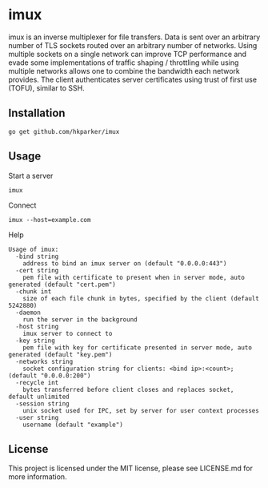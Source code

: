 imux
====

imux is an inverse multiplexer for file transfers.  Data is sent over an arbitrary number of TLS sockets routed over an arbitrary number of networks.  Using multiple sockets on a single network can improve TCP performance and evade some implementations of traffic shaping / throttling while using multiple networks allows one to combine the bandwidth each network provides.  The client authenticates server certificates using trust of first use (TOFU), similar to SSH.

Installation
------------

```
go get github.com/hkparker/imux
```

Usage
-----

Start a server
```
imux
```

Connect
```
imux --host=example.com
```

Help
```
Usage of imux:
  -bind string
	address to bind an imux server on (default "0.0.0.0:443")
  -cert string
	pem file with certificate to present when in server mode, auto generated (default "cert.pem")
  -chunk int
	size of each file chunk in bytes, specified by the client (default 5242880)
  -daemon
	run the server in the background
  -host string
	imux server to connect to
  -key string
	pem file with key for certificate presented in server mode, auto generated (default "key.pem")
  -networks string
	socket configuration string for clients: <bind ip>:<count>; (default "0.0.0.0:200")
  -recycle int
	bytes transferred before client closes and replaces socket, default unlimited
  -session string
	unix socket used for IPC, set by server for user context processes
  -user string
	username (default "example")
```

License
-------

This project is licensed under the MIT license, please see LICENSE.md for more information.
